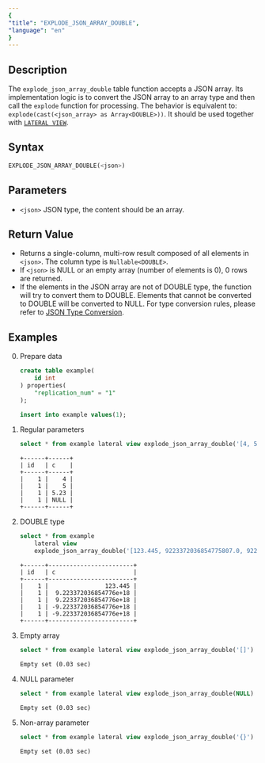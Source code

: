 ```yaml
---
{
"title": "EXPLODE_JSON_ARRAY_DOUBLE",
"language": "en"
}
---
```


## Description
The `explode_json_array_double` table function accepts a JSON array. Its implementation logic is to convert the JSON array to an array type and then call the `explode` function for processing. The behavior is equivalent to: `explode(cast(<json_array> as Array<DOUBLE>))`.
It should be used together with [`LATERAL VIEW`](../../../query-data/lateral-view.md).

## Syntax
```sql
EXPLODE_JSON_ARRAY_DOUBLE(<json>)
```

## Parameters
- `<json>` JSON type, the content should be an array.

## Return Value
- Returns a single-column, multi-row result composed of all elements in `<json>`. The column type is `Nullable<DOUBLE>`.
- If `<json>` is NULL or an empty array (number of elements is 0), 0 rows are returned.
- If the elements in the JSON array are not of DOUBLE type, the function will try to convert them to DOUBLE. Elements that cannot be converted to DOUBLE will be converted to NULL. For type conversion rules, please refer to [JSON Type Conversion](../../basic-element/sql-data-types/conversion/json-conversion.md).

## Examples
0. Prepare data
    ```sql
    create table example(
        id int
    ) properties(
        "replication_num" = "1"
    );

    insert into example values(1);
    ```
1. Regular parameters
    ```sql
    select * from example lateral view explode_json_array_double('[4, 5, 5.23, null]') t2 as c;
    ```
    ```text
    +------+------+
    | id   | c    |
    +------+------+
    |    1 |    4 |
    |    1 |    5 |
    |    1 | 5.23 |
    |    1 | NULL |
    +------+------+
    ```
2. DOUBLE type
    ```sql
    select * from example
        lateral view 
        explode_json_array_double('[123.445, 9223372036854775807.0, 9223372036854775808.0, -9223372036854775808.0, -9223372036854775809.0]') t2 as c;
    ```
    ```text
    +------+------------------------+
    | id   | c                      |
    +------+------------------------+
    |    1 |                123.445 |
    |    1 |  9.223372036854776e+18 |
    |    1 |  9.223372036854776e+18 |
    |    1 | -9.223372036854776e+18 |
    |    1 | -9.223372036854776e+18 |
    +------+------------------------+
    ```
3. Empty array
    ```sql
    select * from example lateral view explode_json_array_double('[]') t2 as c;
    ```
    ```text
    Empty set (0.03 sec)
    ```
4. NULL parameter
    ```sql
    select * from example lateral view explode_json_array_double(NULL) t2 as c;
    ```
    ```text
    Empty set (0.03 sec)
    ```
5. Non-array parameter
    ```sql
    select * from example lateral view explode_json_array_double('{}') t2 as c;
    ```
    ```text
    Empty set (0.03 sec)
    ```